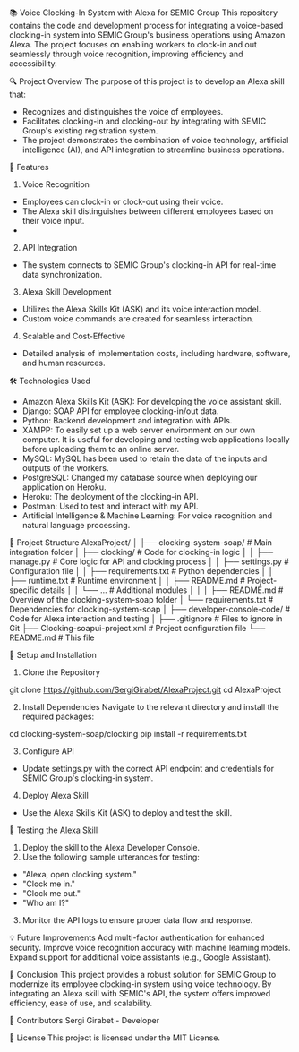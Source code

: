 📚 Voice Clocking-In System with Alexa for SEMIC Group
This repository contains the code and development process for integrating a voice-based clocking-in system into SEMIC Group's business operations using Amazon Alexa. The project focuses on enabling workers to clock-in and out seamlessly through voice recognition, improving efficiency and accessibility.

🔍 Project Overview
The purpose of this project is to develop an Alexa skill that:
- Recognizes and distinguishes the voice of employees.
- Facilitates clocking-in and clocking-out by integrating with SEMIC Group's existing registration system. 
- The project demonstrates the combination of voice technology, artificial intelligence (AI), and API integration to streamline business operations.

🚀 Features
1. Voice Recognition
- Employees can clock-in or clock-out using their voice.
- The Alexa skill distinguishes between different employees based on their voice input.
- 
2. API Integration
- The system connects to SEMIC Group's clocking-in API for real-time data synchronization.
  
3. Alexa Skill Development
- Utilizes the Alexa Skills Kit (ASK) and its voice interaction model.
- Custom voice commands are created for seamless interaction.

4. Scalable and Cost-Effective
- Detailed analysis of implementation costs, including hardware, software, and human resources.
  
🛠️ Technologies Used
- Amazon Alexa Skills Kit (ASK): For developing the voice assistant skill.
- Django:  SOAP API for employee clocking-in/out data.
- Python: Backend development and integration with APIs.
- XAMPP: To easily set up a web server environment on our own computer. It is useful for developing and testing web applications locally
before uploading them to an online server.
- MySQL: MySQL has been used to retain the data of the inputs and outputs of the workers.
- PostgreSQL: Changed my database source  when deploying our application on
Heroku.
- Heroku: The deployment of the clocking-in API.
- Postman: Used to test and interact with my API.
- Artificial Intelligence & Machine Learning: For voice recognition and natural language processing.

📁 Project Structure
AlexaProject/
│
├── clocking-system-soap/        # Main integration folder
│   ├── clocking/                # Code for clocking-in logic
│   │   ├── manage.py            # Core logic for API and clocking process
│   │   ├── settings.py          # Configuration file
│   │   ├── requirements.txt     # Python dependencies
│   │   ├── runtime.txt          # Runtime environment
│   │   ├── README.md            # Project-specific details
│   │   └── ...                  # Additional modules
│   │
│   ├── README.md                # Overview of the clocking-system-soap folder
│   └── requirements.txt         # Dependencies for clocking-system-soap
│
├── developer-console-code/      # Code for Alexa interaction and testing
│
├── .gitignore                   # Files to ignore in Git
├── Clocking-soapui-project.xml  # Project configuration file
└── README.md                    # This file

🔧 Setup and Installation

1. Clone the Repository
   
git clone https://github.com/SergiGirabet/AlexaProject.git
cd AlexaProject

2. Install Dependencies
Navigate to the relevant directory and install the required packages:

cd clocking-system-soap/clocking
pip install -r requirements.txt

3. Configure API
- Update settings.py with the correct API endpoint and credentials for SEMIC Group's clocking-in system.

4. Deploy Alexa Skill
- Use the Alexa Skills Kit (ASK) to deploy and test the skill.
  
🧪 Testing the Alexa Skill
1. Deploy the skill to the Alexa Developer Console.
2. Use the following sample utterances for testing:
- "Alexa, open clocking system."
- "Clock me in."
- "Clock me out."
- "Who am I?"
3. Monitor the API logs to ensure proper data flow and response.

💡 Future Improvements
Add multi-factor authentication for enhanced security.
Improve voice recognition accuracy with machine learning models.
Expand support for additional voice assistants (e.g., Google Assistant).

📄 Conclusion
This project provides a robust solution for SEMIC Group to modernize its employee clocking-in system using voice technology. By integrating an Alexa skill with SEMIC's API, the system offers improved efficiency, ease of use, and scalability.

👥 Contributors
Sergi Girabet - Developer

📜 License
This project is licensed under the MIT License.

